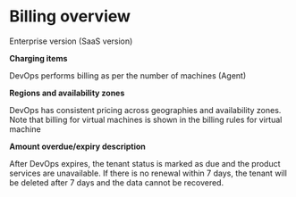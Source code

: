 # Billing overview

Enterprise version (SaaS version)

**Charging items**

DevOps performs billing as per the number of machines (Agent)

**Regions and availability zones**

DevOps has consistent pricing across geographies and availability zones. Note that billing for virtual machines is shown in the billing rules for virtual machine

**Amount overdue/expiry description**

After DevOps expires, the tenant status is marked as due and the product services are unavailable. If there is no renewal within 7 days, the tenant will be deleted after 7 days and the data cannot be recovered.
